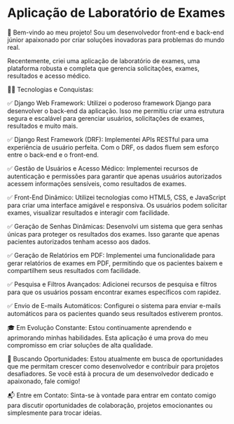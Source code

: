 

#  Aplicação de Laboratório de Exames



🔬 Bem-vindo ao meu projeto! Sou um desenvolvedor front-end e back-end júnior apaixonado por criar soluções inovadoras para problemas do mundo real. 

Recentemente, criei uma aplicação de laboratório de exames, uma plataforma robusta e completa que gerencia solicitações, exames, resultados e acesso médico.



👨‍💻 Tecnologias e Conquistas:



✅ Django Web Framework: Utilizei o poderoso framework Django para desenvolver o back-end da aplicação. Isso me permitiu criar uma estrutura segura e escalável para gerenciar usuários, solicitações de exames, resultados e muito mais.



✅ Django Rest Framework (DRF): Implementei APIs RESTful para uma experiência de usuário perfeita. Com o DRF, os dados fluem sem esforço entre o back-end e o front-end.



✅ Gestão de Usuários e Acesso Médico: Implementei recursos de autenticação e permissões para garantir que apenas usuários autorizados acessem informações sensíveis, como resultados de exames.



✅ Front-End Dinâmico: Utilizei tecnologias como HTML5, CSS, e JavaScript para criar uma interface amigável e responsiva. Os usuários podem solicitar exames, visualizar resultados e interagir com facilidade.



✅ Geração de Senhas Dinâmicas: Desenvolvi um sistema que gera senhas únicas para proteger os resultados dos exames. Isso garante que apenas pacientes autorizados tenham acesso aos dados.



✅ Geração de Relatórios em PDF: Implementei uma funcionalidade para gerar relatórios de exames em PDF, permitindo que os pacientes baixem e compartilhem seus resultados com facilidade.



✅ Pesquisa e Filtros Avançados: Adicionei recursos de pesquisa e filtros para que os usuários possam encontrar exames específicos com rapidez.



✅ Envio de E-mails Automáticos: Configurei o sistema para enviar e-mails automáticos para os pacientes quando seus resultados estiverem prontos.

🎓 Em Evolução Constante: Estou continuamente aprendendo e aprimorando minhas habilidades. Esta aplicação é uma prova do meu compromisso em criar soluções de alta qualidade.



💼 Buscando Oportunidades: Estou atualmente em busca de oportunidades que me permitam crescer como desenvolvedor e contribuir para projetos desafiadores. Se você está à procura de um desenvolvedor dedicado e apaixonado, fale comigo!



📬 Entre em Contato: Sinta-se à vontade para entrar em contato comigo para discutir oportunidades de colaboração, projetos emocionantes ou simplesmente para trocar ideias.      
